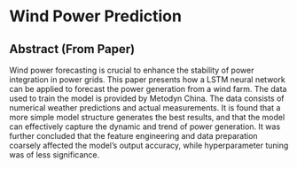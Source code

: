 # Wind Power Prediction

## Abstract (From Paper)

Wind power forecasting is crucial to enhance the stability of power integration in power grids. This paper presents how a LSTM neural network can be applied to forecast the power generation from a wind farm. 
The data used to train the model is provided by Metodyn China. The data consists of numerical weather predictions and actual measurements. It is found that a more simple model structure generates the best results, 
and that the model can effectively capture the dynamic and trend of power generation. It was further concluded that the feature engineering and data preparation coarsely affected the model’s output accuracy, 
while hyperparameter tuning was of less significance. 